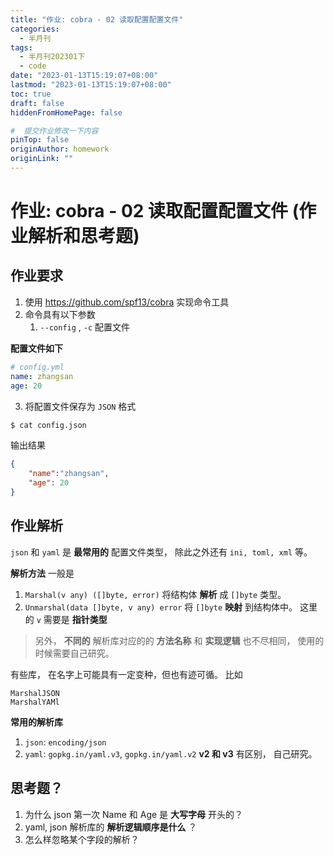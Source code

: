 ```yaml
---
title: "作业: cobra - 02 读取配置配置文件"
categories:
  - 半月刊
tags:
  - 半月刊202301下
  - code
date: "2023-01-13T15:19:07+08:00"
lastmod: "2023-01-13T15:19:07+08:00"
toc: true
draft: false
hiddenFromHomePage: false

#  提交作业修改一下内容
pinTop: false
originAuthor: homework
originLink: ""
---
```



# 作业: cobra - 02 读取配置配置文件 (作业解析和思考题)

## 作业要求

1. 使用 https://github.com/spf13/cobra 实现命令工具
2. 命令具有以下参数
    1. `--config` , `-c` 配置文件

**配置文件如下**

```yaml
# config.yml
name: zhangsan
age: 20
```

3. 将配置文件保存为 `JSON` 格式 

```bash
$ cat config.json
```

输出结果

```json
{
    "name":"zhangsan",
    "age": 20
}
```


## 作业解析


`json` 和 `yaml` 是 **最常用的** 配置文件类型， 除此之外还有 `ini, toml, xml` 等。

**解析方法** 一般是
1. `Marshal(v any) ([]byte, error)` 将结构体 **解析** 成 `[]byte` 类型。
2. `Unmarshal(data []byte, v any) error` 将 `[]byte` **映射** 到结构体中。 这里的 `v` 需要是 **指针类型**

> 另外， **不同的** 解析库对应的的 **方法名称** 和 **实现逻辑** 也不尽相同， 使用的时候需要自己研究。

有些库， 在名字上可能具有一定变种，但也有迹可循。 比如

```
MarshalJSON
MarshalYAMl
```


**常用的解析库**

1. `json`: `encoding/json`
2. `yaml`: `gopkg.in/yaml.v3`, `gopkg.in/yaml.v2` **v2 和 v3** 有区别， 自己研究。


## 思考题？

1. 为什么 json 第一次 Name 和 Age 是 **大写字母** 开头的？
2. yaml, json 解析库的 **解析逻辑顺序是什么** ？
3. 怎么样忽略某个字段的解析？


